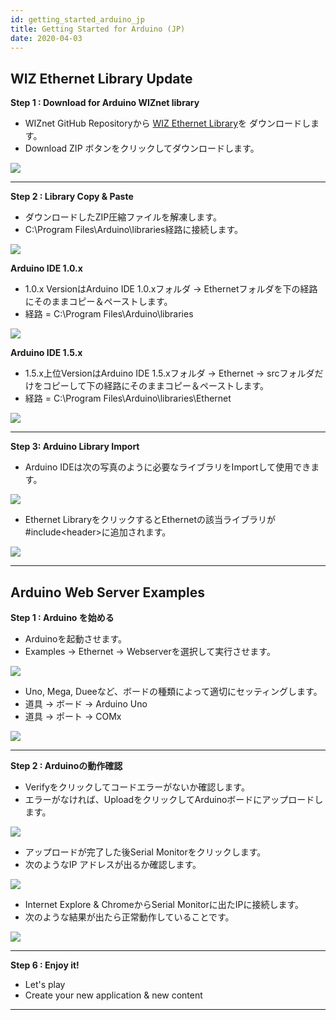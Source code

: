 ```yaml
---
id: getting_started_arduino_jp
title: Getting Started for Arduino (JP)
date: 2020-04-03
---
```


## WIZ Ethernet Library Update

**Step 1 : Download for Arduino WIZnet library**

  - WIZnet GitHub Repositoryから [WIZ Ethernet
    Library](https://github.com/Wiznet/WIZ_Ethernet_Library)を ダウンロードします。
  - Download ZIP ボタンをクリックしてダウンロードします。

![](/img/osh/w5500_ethernet_shield/library_down.png)

-----

**Step 2 : Library Copy & Paste**

  - ダウンロードしたZIP圧縮ファイルを解凍します。
  - C:\\Program Files\\Arduino\\libraries経路に接続します。

![](/img/osh/w5500_ethernet_shield/folder_3.png)

**Arduino IDE 1.0.x**

  - 1.0.x VersionはArduino IDE 1.0.xフォルダ →
    Ethernetフォルダを下の経路にそのままコピー＆ペーストします。
  - 経路 = C:\\Program Files\\Arduino\\libraries

![](/img/osh/w5500_ethernet_shield/folder_1.png)

**Arduino IDE 1.5.x**

  - 1.5.x上位VersionはArduino IDE 1.5.xフォルダ → Ethernet →
    srcフォルダだけをコピーして下の経路にそのままコピー＆ペーストします。
  - 経路 = C:\\Program Files\\Arduino\\libraries\\Ethernet

![](/img/osh/w5500_ethernet_shield/folder_2.png)

-----

**Step 3: Arduino Library Import**

  - Arduino IDEは次の写真のように必要なライブラリをImportして使用できます。

![](/img/osh/w5500_ethernet_shield/getting3-1.png)

  - Ethernet LibraryをクリックするとEthernetの該当ライブラリが\#include\<header\>に追加されます。

![](/img/osh/w5500_ethernet_shield/getting3-2.png)

-----

## Arduino Web Server Examples

**Step 1 : Arduino を始める**

  - Arduinoを起動させます。
  - Examples -\> Ethernet -\> Webserverを選択して実行させます。

![](/img/osh/w5500_ethernet_shield/getting4.png)

  - Uno, Mega, Dueeなど、ボードの種類によって適切にセッティングします。
  - 道具 -\> ボード -\> Arduino Uno
  - 道具 -\> ポート -\> COMx

![](/img/osh/w5500_ethernet_shield/getting5.png)

-----

**Step 2 : Arduinoの動作確認**

  - Verifyをクリックしてコードエラーがないか確認します。
  - エラーがなければ、UploadをクリックしてArduinoボードにアップロードします。

![](/img/osh/w5500_ethernet_shield/getting6.png)

  - アップロードが完了した後Serial Monitorをクリックします。
  - 次のようなIP アドレスが出るか確認します。

![](/img/osh/w5500_ethernet_shield/getting7.png)

  - Internet Explore & ChromeからSerial Monitorに出たIPに接続します。
  - 次のような結果が出たら正常動作していることです。

![](/img/osh/w5500_ethernet_shield/getting8.png)

-----

**Step 6 : Enjoy it!**

  - Let's play
  - Create your new application & new content

-----
